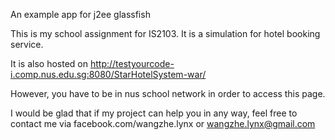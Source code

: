 An example app for j2ee glassfish

This is my school assignment for IS2103. It is a simulation for hotel booking service.

It is also hosted on http://testyourcode-i.comp.nus.edu.sg:8080/StarHotelSystem-war/

However, you have to be in nus school network in order to access this page.

I would be glad that if my project can help you in any way, feel free to contact me via facebook.com/wangzhe.lynx or wangzhe.lynx@gmail.com
